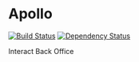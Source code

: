 # Apollo
[![Build Status](https://travis-ci.org/TheInteract/Apollo.svg?branch=master)](https://travis-ci.org/TheInteract/Apollo)
[![Dependency Status](https://gemnasium.com/badges/github.com/TheInteract/Apollo.svg)](https://gemnasium.com/github.com/TheInteract/Apollo)

Interact Back Office

